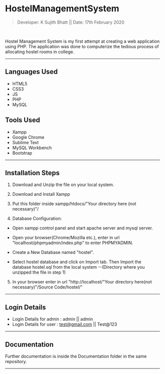 # HostelManagementSystem
> Developer: K Sujith Bhatt || Date: 17th February 2020

<br />

Hostel Management System is my first attempt at creating a web application using PHP. The application was done to computerize the tedious process of allocating hostel rooms in college.
____________________________________________________

## Languages Used

- HTML5
- CSS3
- JS
- PHP
- MySQL

## Tools Used

- Xampp
- Google Chrome
- Sublime Text
- MySQL Workbench
- Bootstrap

____________________________________________________
## Installation Steps
1. Download and Unzip the file on your local system.

2. Download and Install Xampp

3. Put this folder inside xampp/htdocs/"Your directory here (not necessary)"/

4. Database Configuration:

  - Open xampp control panel and start apache server and mysql server.
  
  - Open your browser(Chrome/Mozilla etc.), enter in url "localhost/phpmyadmin/index.php" to enter PHPMYADMIN.
  
  - Create a New Database named "hostel".
  
  - Select hostel database and click on Import tab. Then Import the database hostel.sql from the local system --(Directory where you unzipped the file in step 1)

5. In your browser enter in url "http://localhost/"Your directory here(not necessary)"/Source Code/hostel/”

_______________________________________________________________________________________________________________________________
## Login Details

- Login Details for admin : admin  ||	admin
- Login Details for user : test@gmail.com		||	Test@123
_______________________________________________________________________________________________________________________________
## Documentation

Further documentation is inside the Documentation folder in the same repository.
_______________________________________________________________________________________________________________________________

